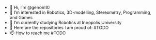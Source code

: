 - 👋 Hi, I’m @genom10
- 👀 I’m interested in Robotics, 3D-modelling, Stereometry, Programming, and Games
- 🌱 I’m currently studying Robotics at Innopolis University
- 📓 Here are the repositories I am proud of: #TODO
- 📫 How to reach me #TODO

<!---
genom10/genom10 is a ✨ special ✨ repository because its `README.md` (this file) appears on your GitHub profile.
You can click the Preview link to take a look at your changes.
--->
